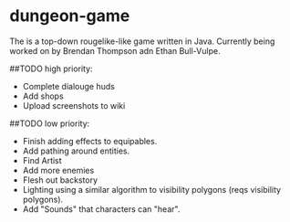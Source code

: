 # dungeon-game
The is a top-down rougelike-like game written in Java. Currently being worked on by Brendan Thompson adn Ethan  Bull-Vulpe.

##TODO high priority:
* Complete dialouge huds
* Add shops
* Upload screenshots to wiki

##TODO low priority:
* Finish adding effects to equipables.
* Add pathing around entities.
* Find Artist
* Add more enemies
* Flesh out backstory
* Lighting using a similar algorithm to visibility polygons (reqs visibility polygons).
* Add "Sounds" that characters can "hear".
